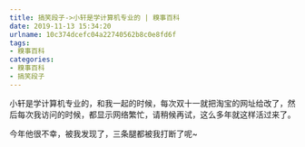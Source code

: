 ```yaml
---
title: 搞笑段子->小轩是学计算机专业的 | 糗事百科
date: 2019-11-13 15:34:20
urlname: 10c374dcefc04a22740562b8c0e8fd6f
tags: 
- 糗事百科
categories:
- 糗事百科
- 搞笑段子
---
```

小轩是学计算机专业的，和我一起的时候，每次双十一就把淘宝的网址给改了，然后每次我访问的时候，都显示网络繁忙，请稍候再试，这么多年就这样活过来了。

今年他很不幸，被我发现了，三条腿都被我打断了呢~


